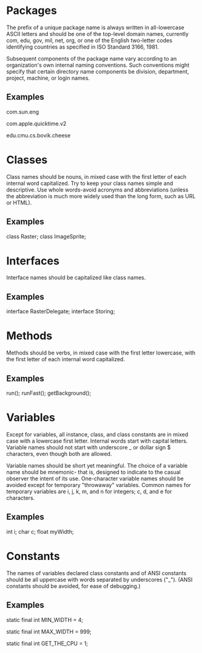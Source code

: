 # Packages	
The prefix of a unique package name is always written in all-lowercase ASCII letters and should be one of the top-level domain names, currently com, edu, gov, mil, net, org, or one of the English two-letter codes identifying countries as specified in ISO Standard 3166, 1981.

Subsequent components of the package name vary according to an organization's own internal naming conventions. Such conventions might specify that certain directory name components be division, department, project, machine, or login names.
	
## Examples
com.sun.eng

com.apple.quicktime.v2

edu.cmu.cs.bovik.cheese

# Classes
Class names should be nouns, in mixed case with the first letter of each internal word capitalized. Try to keep your class names simple and descriptive. Use whole words-avoid acronyms and abbreviations (unless the abbreviation is much more widely used than the long form, such as URL or HTML).
	
## Examples
class Raster;
class ImageSprite;

# Interfaces
Interface names should be capitalized like class names.
	
## Examples
interface RasterDelegate;
interface Storing;

# Methods
Methods should be verbs, in mixed case with the first letter lowercase, with the first letter of each internal word capitalized.
	
## Examples
run();
runFast();
getBackground();

# Variables
Except for variables, all instance, class, and class constants are in mixed case with a lowercase first letter. Internal words start with capital letters. Variable names should not start with underscore _ or dollar sign $ characters, even though both are allowed.

Variable names should be short yet meaningful. The choice of a variable name should be mnemonic- that is, designed to indicate to the casual observer the intent of its use. One-character variable names should be avoided except for temporary "throwaway" variables. Common names for temporary variables are i, j, k, m, and n for integers; c, d, and e for characters.
	
## Examples
int             i;
char            c;
float           myWidth;

# Constants
The names of variables declared class constants and of ANSI constants should be all uppercase with words separated by underscores ("_"). (ANSI constants should be avoided, for ease of debugging.)
	
## Examples
static final int MIN_WIDTH = 4;

static final int MAX_WIDTH = 999;

static final int GET_THE_CPU = 1;
